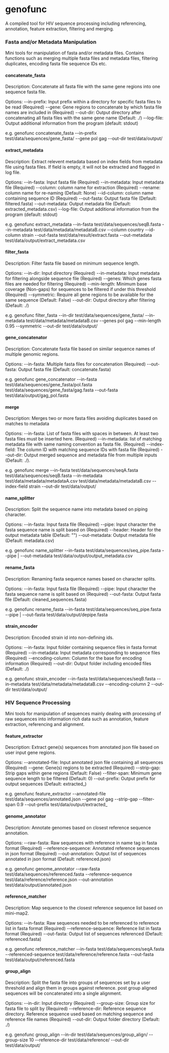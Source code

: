 # genofunc

A compiled tool for HIV sequence processing including referencing, annotation, feature extraction, filtering and merging.


### Fasta and/or Metadata Manipulation

Mini tools for manipulation of fasta and/or metadata files. Contains functions such as merging multiple fasta files and metadata files, filtering duplicates, encoding fasta file sequence IDs etc.


#### concatenate_fasta

Description: Concatenate all fasta file with the same gene regions into one sequence fasta file. 

Options:
    --in-prefix: Input prefix within a directory for specific fasta files to be read (Required)
    --gene: Gene regions to concatenate by which fasta file names are included in (Required)
    --out-dir: Output directory after concatenating all fasta files with the same gene name (Default: ./)
    --log-file: Output additional information from the program (default: stdout)

e.g. genofunc concatenate_fasta --in-prefix test/data/sequences/gene_fasta/ --gene pol gag --out-dir test/data/output/

#### extract_metadata

Description: Extract relevent metadata based on index fields from metadata file using fasta files. If field is empty, it will not be extracted and flagged in log file.

Options:
    --in-fasta: Input fasta file (Required)
    --in-metadata: Input metadata file (Required)
    --column: column name for extraction (Required)
    --rename: column name for re-naming (Default: None)
    --id-column: column name containing sequence ID (Required)
    --out-fasta: Output fasta file (Default: filtered.fasta)
    --out-metadata: Output metadata file (Default: extracted_metadata.csv)
    --log-file: Output additional information from the program (default: stdout)

e.g. genofunc extract_metadata --in-fasta test/data/sequences/seqB.fasta --in-metadata test/data/metadata/metadataB.csv --column country --id-column strain --out-fasta test/data/result/extract.fasta --out-metadata test/data/output/extract_metadata.csv

#### filter_fasta

Description: Filter fasta file based on minimum sequence length.

Options:
    --in-dir: Input directory (Required)
    --in-metadata: Input metadata for filtering alongside sequence file (Required)
    --genes: Which genes fasta files are needed for filtering (Required)
    --min-length: Minimum base coverage (Non-gaps) for sequences to be filtered if under this threshold (Required)
    --symmetric: Require all gene regions to be available for the same sequence (Default: False)
    --out-dir: Output directory after filtering (Default: ./)

e.g. genofunc filter_fasta --in-dir test/data/sequences/gene_fasta/ --in-metadata test/data/metadata/metadataB.csv --genes pol gag --min-length 0.95 --symmetric --out-dir test/data/output/

#### gene_concatenator

Description: Concatenate fasta file based on similar sequence names of multiple genomic regions. 

Options:
    --in-fasta: Multiple fasta files for concatenation (Required)
    --out-fasta: Output fasta file (Default: concatenate.fasta)

e.g. genofunc gene_concatenator --in-fasta test/data/sequences/gene_fasta/pol.fasta test/data/sequences/gene_fasta/gag.fasta --out-fasta test/data/output/gag_pol.fasta

#### merge

Description: Merges two or more fasta files avoiding duplicates based on matches to metadata

Options:
    --in-fasta: List of fasta files with spaces in between. At least two fasta files must be inserted here. (Required)
    --in-metadata: list of matching metadata file with same naming convention as fasta file. (Required)
    --index-field: The column ID with matching sequence IDs with fasta file (Required)
    --out-dir: Output merged sequence and metadata file from multiple inputs (Default: ./).

e.g. genofunc merge --in-fasta test/data/sequences/seqA.fasta test/data/sequences/seqB.fasta --in-metadata test/data/metadata/metadataA.csv test/data/metadata/metadataB.csv --index-field strain --out-dir test/data/output/

#### name_splitter

Description: Split the sequence name into metadata based on piping character.

Options:
    --in-fasta: Input fasta file (Required)
    --pipe: Input character the fasta sequence name is split based on (Required)
    --header: Header for the output metadata table (Default: "")
    --out-metadata: Output metadata file (Default: metadata.csv)

e.g. genofunc name_splitter --in-fasta test/data/sequences/seq_pipe.fasta --pipe | --out-metadata test/data/output/output_metadata.csv

#### rename_fasta

Description: Renaming fasta sequence names based on character splits.

Options:
    --in-fasta: Input fasta file (Required)
    --pipe: Input character the fasta sequence name is split based on (Required)
    --out-fasta: Output fasta file (Default: cleaned_sequences.fasta)

e.g. genofunc rename_fasta --in-fasta test/data/sequences/seq_pipe.fasta --pipe | --out-fasta test/data/output/depipe.fasta

#### strain_encoder

Description: Encoded strain id into non-defining ids. 

Options:
    --in-fasta: Input folder containing sequence files in fasta format (Required)
    --in-metadata: Input metadata corresponding to sequence files (Required)
    --encoding-column: Column for the base for encoding information (Required)
    --out-dir: Output folder including encoded files (Default: ./)

e.g. genofunc strain_encoder --in-fasta test/data/sequences/seqB.fasta --in-metadata test/data/metadata/metadataB.csv --encoding-column 2 --out-dir test/data/output/



### HIV Sequence Processing

Mini tools for manipulation of sequences mainly dealing with processing of raw sequences into information rich data such as annotation, feature extraction, referencing and alignment.


#### feature_extractor

Description: Extract gene(s) sequences from annotated json file based on user input gene regions. 

Options:
    --annotated-file: Input annotated json file containing all sequences (Required)
    --gene: Gene(s) regions to be extracted (Required)
    --strip-gap: Strip gaps within gene regions (Default: False)
    --filter-span: Minimum gene sequence length to be filtered (Default: 0)
    --out-prefix: Output prefix for output sequences (Default: extracted_)

e.g. genofunc feature_extractor --annotated-file test/data/sequences/annotated.json --gene pol gag --strip-gap --filter-span 0.9 --out-prefix test/data/output/extracted_ 

#### genome_annotator

Description: Annotate genomes based on closest reference sequence annotation. 

Options:
    --raw-fasta: Raw sequences with reference in name tag in fasta format (Required)
    --reference-sequence: Annotated reference sequences in json format (Required)
    --out-annotation: Output list of sequences annotated in json format (Default: referenced.json)

e.g. genofunc genome_annotator --raw-fasta test/data/sequences/referenced.fasta --reference-sequence test/data/reference/reference.json --out-annotation test/data/output/annotated.json

#### reference_matcher

Description: Map sequence to the closest reference sequence list based on mini-map2. 

Options:
    --in-fasta: Raw sequences needed to be referenced to reference list in fasta format (Required)
    --reference-sequence: Reference list in fasta format (Required)
    --out-fasta: Output list of sequences referenced (Default: referenced.fasta)

e.g. genofunc reference_matcher --in-fasta test/data/sequences/seqA.fasta --referenced-sequence test/data/reference/reference.fasta --out-fasta test/data/output/referenced.fasta

#### group_align

Description: Split the fasta file into groups of sequences set by a user threshold and align them in groups against reference. post group aligned sequences will be concatenated into a single alignment. 

Options:
    --in-dir: Input directory (Required)
    --group-size: Group size for fasta file to split by (Required)
    --reference-dir: Reference sequence directory. Reference sequence used based on matching sequence and reference file names (Required)
    --out-dir: Output folder directory (Default: ./)

e.g. genofunc group_align --in-dir test/data/sequences/group_align/ --group-size 10 --reference-dir test/data/reference/ --out-dir test/data/output/

